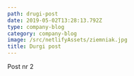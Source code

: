 ```yaml
---
path: drugi-post
date: 2019-05-02T13:28:13.792Z
type: company-blog
category: company-blog
image: /src/netlifyAssets/ziemniak.jpg
title: Durgi post
---
```

Post nr 2
